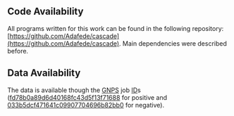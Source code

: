 ## Code Availability

All programs written for this work can be found in the following repository: [https://github.com/Adafede/cascade](https://github.com/Adafede/cascade).
Main dependencies were described before.

## Data Availability

The data is available though the [GNPS](#gnps) job [ID](#id)s ([fd78b0a89d6d40168fc43d5f13f71688](https://gnps.ucsd.edu/ProteoSAFe/status.jsp?task=fd78b0a89d6d40168fc43d5f13f71688) for positive and [033b5dcf471641c09907704696b82bb0](https://gnps.ucsd.edu/ProteoSAFe/status.jsp?task=033b5dcf471641c09907704696b82bb0) for negative).
